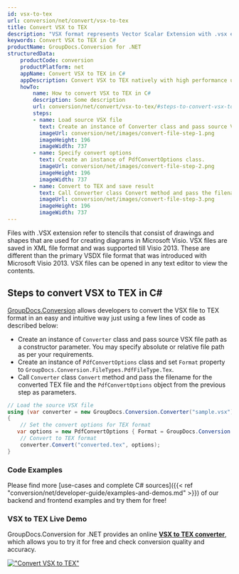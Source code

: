 ```yaml
---
id: vsx-to-tex
url: conversion/net/convert/vsx-to-tex
title: Convert VSX to TEX
description: "VSX format represents Vector Scalar Extension with .vsx extension. Learn how to convert VSX to TEX file programmatically in C# language using GroupDocs.Conversion for .NET library."
keywords: Convert VSX to TEX in C#
productName: GroupDocs.Conversion for .NET
structuredData:
    productCode: conversion
    productPlatform: net
    appName: Convert VSX to TEX in C#
    appDescription: Convert VSX to TEX natively with high performance using C# language and server side GroupDocs.Conversion for .NET APIs, without the use of any software like Microsoft or Open Office.
    howTo:
        name: How to convert VSX to TEX in C# 
        description: Some description
        url: conversion/net/convert/vsx-to-tex/#steps-to-convert-vsx-to-tex-in-c
        steps:
        - name: Load source VSX file 
          text: Create an instance of Converter class and pass source VSX file path as a constructor parameter. You may specify absolute or relative file path as per your requirements. 
          imageUrl: conversion/net/images/convert-file-step-1.png
          imageHeight: 196
          imageWidth: 737
        - name: Specify convert options 
          text: Create an instance of PdfConvertOptions class.
          imageUrl: conversion/net/images/convert-file-step-2.png
          imageHeight: 196
          imageWidth: 737
        - name: Convert to TEX and save result 
          text: Call Converter class Convert method and pass the filename for the converted HTML file and the PdfConvertOptions object from the previous step as parameters.
          imageUrl: conversion/net/images/convert-file-step-3.png
          imageHeight: 196
          imageWidth: 737
---
```


Files with .VSX extension refer to stencils that consist of drawings and shapes that are used for creating diagrams in Microsoft Visio. VSX files are saved in XML file format and was supported till Visio 2013. These are different than the primary VSDX file format that was introduced with Microsoft Visio 2013. VSX files can be opened in any text editor to view the contents.

## Steps to convert VSX to TEX in C#

[GroupDocs.Conversion](https://products.groupdocs.com/conversion/net) allows developers to convert the VSX file to TEX format in an easy and intuitive way just using a few lines of code as described below:

* Create an instance of `Converter` class and pass source VSX file path as a constructor parameter. You may specify absolute or relative file path as per your requirements. 
* Create an instance of `PdfConvertOptions` class and set `Format` property to `GroupDocs.Conversion.FileTypes.PdfFileType.Tex`.
* Call `Converter` class `Convert` method and pass the filename for the converted TEX file and the `PdfConvertOptions` object from the previous step as parameters.

```csharp
// Load the source VSX file
using (var converter = new GroupDocs.Conversion.Converter("sample.vsx"))
{
    // Set the convert options for TEX format
   var options = new PdfConvertOptions { Format = GroupDocs.Conversion.FileTypes.PdfFileType.Tex };
    // Convert to TEX format
    converter.Convert("converted.tex", options);
}
```

### Code Examples

Please find more [use-cases and complete C# sources]({{< ref "conversion/net/developer-guide/examples-and-demos.md" >}}) of our backend and frontend examples and try them for free!

### VSX to TEX Live Demo

GroupDocs.Conversion for .NET provides an online [**VSX to TEX converter**](https://products.groupdocs.app/conversion/vsx-to-tex), which allows you to try it for free and check conversion quality and accuracy.

[!["Convert VSX to TEX"](conversion/net/images/convert-to-tex/convert-vsx-to-tex.png)](https://products.groupdocs.app/conversion/vsx-to-tex)